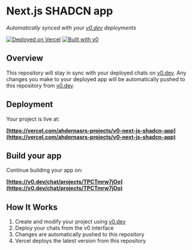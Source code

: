 # Next.js SHADCN app

*Automatically synced with your [v0.dev](https://v0.dev) deployments*

[![Deployed on Vercel](https://img.shields.io/badge/Deployed%20on-Vercel-black?style=for-the-badge&logo=vercel)](https://vercel.com/ahdernasrs-projects/v0-next-js-shadcn-app)
[![Built with v0](https://img.shields.io/badge/Built%20with-v0.dev-black?style=for-the-badge)](https://v0.dev/chat/projects/TPCTmrw7jOo)

## Overview

This repository will stay in sync with your deployed chats on [v0.dev](https://v0.dev).
Any changes you make to your deployed app will be automatically pushed to this repository from [v0.dev](https://v0.dev).

## Deployment

Your project is live at:

**[https://vercel.com/ahdernasrs-projects/v0-next-js-shadcn-app](https://vercel.com/ahdernasrs-projects/v0-next-js-shadcn-app)**

## Build your app

Continue building your app on:

**[https://v0.dev/chat/projects/TPCTmrw7jOo](https://v0.dev/chat/projects/TPCTmrw7jOo)**

## How It Works

1. Create and modify your project using [v0.dev](https://v0.dev)
2. Deploy your chats from the v0 interface
3. Changes are automatically pushed to this repository
4. Vercel deploys the latest version from this repository